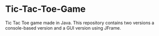 # Tic-Tac-Toe-Game
Tic Tac Toe game made in Java. This repository contains two versions a console-based version and a GUI version using JFrame.
